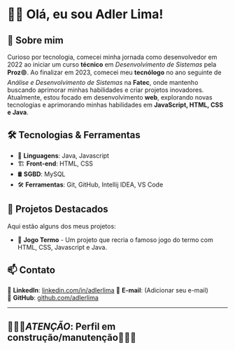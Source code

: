 # 👋🏻 Olá, eu sou Adler Lima!

## 🚀 Sobre mim
Curioso por tecnologia, comecei minha jornada como desenvolvedor em 2022 ao iniciar um curso **técnico** em *Desenvolvimento de Sistemas* pela **Proz**🟣. Ao finalizar em 2023, comecei meu **tecnólogo** no ano seguinte de *Análise e Desenvolvimento de Sistemas* na **Fatec**, onde mantenho buscando aprimorar minhas habilidades e criar projetos inovadores. Atualmente, estou focado em desenvolvimento **web**, explorando novas tecnologias e aprimorando minhas habilidades em **JavaScript, HTML, CSS e Java**.

## 🛠️ Tecnologias & Ferramentas
- 🔹 **Linguagens**: Java, Javascript
- 🏗 **Front-end**: HTML, CSS
- 🛢 **SGBD**: MySQL
- 🛠 **Ferramentas**: Git, GitHub, Intellij IDEA, VS Code

## 📌 Projetos Destacados
Aqui estão alguns dos meus projetos:
- 📱 **Jogo Termo** - Um projeto que recria o famoso jogo do termo com HTML, CSS, Javascript e Java.

## 📫 Contato
💼 **LinkedIn**: [linkedin.com/in/adlerlima](http://www.linkedin.com/in/adlerlima)
📧 **E-mail**: (Adicionar seu e-mail)  
🐙 **GitHub**: [github.com/adlerlima](https://github.com/adlerlima)

---
## 🚧👷🏻***ATENÇÃO***: Perfil em construção/manutenção👷🏻🚧
